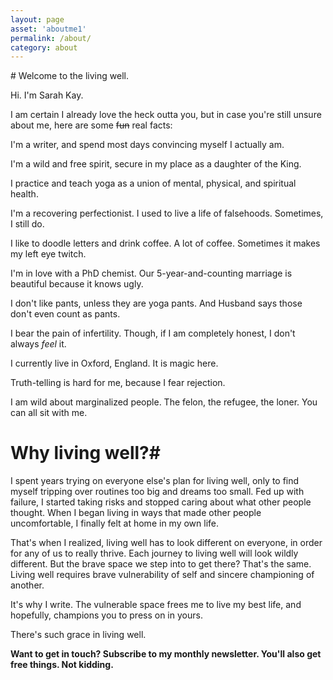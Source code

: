```yaml
---
layout: page
asset: 'aboutme1'
permalink: /about/
category: about
---
```


<div class="card about" markdown="1">
# Welcome to the living well.

Hi. I'm Sarah Kay.

I am certain I already love the heck outta you, but in case you're still unsure about me, here are some <s>fun</s>
real facts:

I'm a writer, and spend most days convincing myself I actually am.

I'm a wild and free spirit, secure in my place as a daughter of the King.

I practice and teach yoga as a union of mental, physical, and spiritual health. 

I'm a recovering perfectionist. I used to live a life of falsehoods. Sometimes, I still do.

I like to doodle letters and drink coffee. A lot of coffee. Sometimes it makes my left eye twitch.

I'm in love with a PhD chemist. Our 5-year-and-counting marriage is beautiful because it knows ugly. 

I don't like pants, unless they are yoga pants. And Husband says those don't even count as pants. 

I bear the pain of infertility. Though, if I am completely honest, I don't always *feel* it. 

I currently live in Oxford, England. It is magic here.

Truth-telling is hard for me, because I fear rejection. 

I am wild about marginalized people. The felon, the refugee, the loner. You can all sit with me. 



# Why living well?#

I spent years trying on everyone else's plan for living well, only to find myself tripping over routines too big and dreams too small. Fed up with failure, I started taking risks and stopped caring about what other people thought. When I began living in ways that made other people uncomfortable, I finally felt at home in my own life.

That's when I realized, living well has to look different on everyone, in order for any of us to really thrive. Each journey to living well will look wildly different.  But the brave space we step into to get there? That's the same. Living well requires brave vulnerability of self and sincere championing of another. 

It's why I write. The vulnerable space frees me to live my best life, and hopefully, champions you to press on in yours. 

There's such grace in living well. 


**Want to get in touch? Subscribe to my monthly newsletter. You'll also get free things. Not kidding.**
</div>
